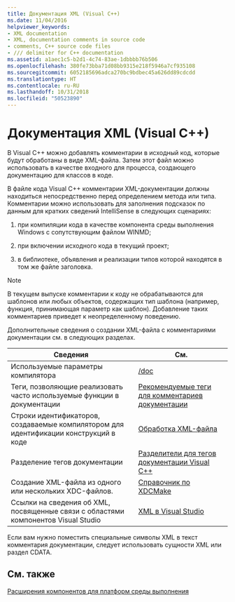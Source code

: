 ```yaml
---
title: Документация XML (Visual C++)
ms.date: 11/04/2016
helpviewer_keywords:
- XML documentation
- XML, documentation comments in source code
- comments, C++ source code files
- /// delimiter for C++ documentation
ms.assetid: a1aec1c5-b2d1-4c74-83ae-1dbbbb76b506
ms.openlocfilehash: 380fe73bba71d08bb9315e218f5946a7cf935108
ms.sourcegitcommit: 6052185696adca270bc9bdbec45a626dd89cdcdd
ms.translationtype: HT
ms.contentlocale: ru-RU
ms.lasthandoff: 10/31/2018
ms.locfileid: "50523890"
---
```

# <a name="xml-documentation-visual-c"></a>Документация XML (Visual C++)

В Visual C++ можно добавлять комментарии в исходный код, которые будут обработаны в виде XML-файла. Затем этот файл можно использовать в качестве входного для процесса, создающего документацию для классов в коде.

В файле кода Visual C++ комментарии XML-документации должны находиться непосредственно перед определением метода или типа. Комментарии можно использовать для заполнения подсказок по данным для кратких сведений IntelliSense в следующих сценариях:

1. при компиляции кода в качестве компонента среды выполнения Windows с сопутствующим файлом WINMD;

1. при включении исходного кода в текущий проект;

1. в библиотеке, объявления и реализации типов которой находятся в том же файле заголовка.

> [!NOTE]
>  В текущем выпуске комментарии к коду не обрабатываются для шаблонов или любых объектов, содержащих тип шаблона (например, функция, принимающая параметр как шаблон). Добавление таких комментариев приведет к неопределенному поведению.

Дополнительные сведения о создании XML-файла с комментариями документации см. в следующих разделах.

|Сведения|См.|
|---------------------------|---------|
|Используемые параметры компилятора|[/doc](../build/reference/doc-process-documentation-comments-c-cpp.md)|
|Теги, позволяющие реализовать часто используемые функции в документации|[Рекомендуемые теги для комментариев документации](../ide/recommended-tags-for-documentation-comments-visual-cpp.md)|
|Строки идентификаторов, создаваемые компилятором для идентификации конструкций в коде|[Обработка XML-файла](../ide/dot-xml-file-processing.md)|
|Разделение тегов документации|[Разделители для тегов документации Visual C++](../ide/delimiters-for-visual-cpp-documentation-tags.md)|
|Создание XML-файла из одного или нескольких XDC-файлов.|[Справочник по XDCMake](../ide/xdcmake-reference.md)|
|Ссылки на сведения об XML, посвященные связи с областями компонентов Visual Studio|[XML в Visual Studio](/visualstudio/xml-tools/xml-tools-in-visual-studio)|

Если вам нужно поместить специальные символы XML в текст комментария документации, следует использовать сущности XML или раздел CDATA.

## <a name="see-also"></a>См. также

[Расширения компонентов для платформ среды выполнения](../windows/component-extensions-for-runtime-platforms.md)